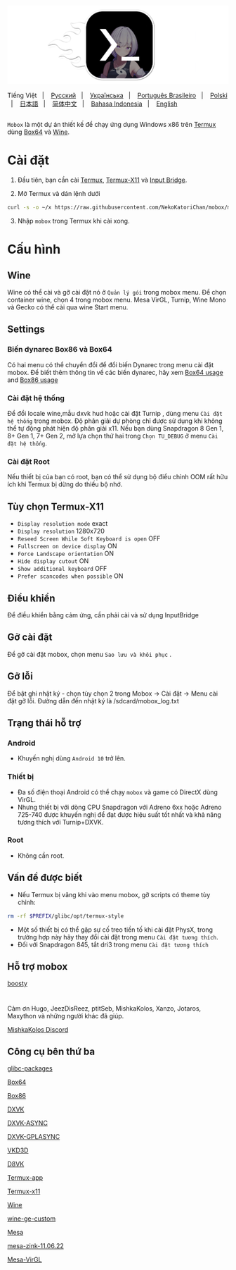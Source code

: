 ![logo](docs/img/logo.png "logo")

Tiếng Việt
&nbsp;&nbsp;| &nbsp;&nbsp;
<a href="https://github.com/olegos2/mobox/blob/main/README-ru.md">Русский</a>
&nbsp;&nbsp;| &nbsp;&nbsp;
<a href="https://github.com/olegos2/mobox/blob/main/README-ua.md">Українська</a>
&nbsp;&nbsp;| &nbsp;&nbsp;
<a href="https://github.com/olegos2/mobox/blob/main/README-pt_BR.md">Português Brasileiro</a>
&nbsp;&nbsp;| &nbsp;&nbsp;
<a href="https://github.com/olegos2/mobox/blob/main/README-pl.md">Polski</a>
&nbsp;&nbsp;| &nbsp;&nbsp;
<a href="https://github.com/olegos2/mobox/blob/main/README-ja.md">日本語</a>
&nbsp;&nbsp;| &nbsp;&nbsp;
<a href="https://github.com/olegos2/mobox/blob/main/README-zh_CN.md">简体中文</a>
&nbsp;&nbsp;| &nbsp;&nbsp;
<a href="https://github.com/olegos2/mobox/blob/main/README-id.md">Bahasa Indonesia</a>
&nbsp;&nbsp;| &nbsp;&nbsp;
<a href="https://github.com/NekoKatoriChan/mobox/blob/main/README-en.md">English</a>

##

`Mobox` là một dự án thiết kế để chạy ứng dụng Windows x86 trên [Termux](https://github.com/termux/termux-app) dùng [Box64](https://github.com/ptitSeb/box64) và [Wine](https://www.winehq.org/).

# Cài đặt
1. Đầu tiên, bạn cần cài
[Termux](https://f-droid.org/repo/com.termux_118.apk),
[Termux-X11](https://raw.githubusercontent.com/olegos2/mobox/main/components/termux-x11.apk) và
[Input Bridge](https://raw.githubusercontent.com/olegos2/mobox/main/components/inputbridge.apk).

2. Mở Termux và dán lệnh dưới

```bash
curl -s -o ~/x https://raw.githubusercontent.com/NekoKatoriChan/mobox/main/install && . ~/x
```

3. Nhập `mobox` trong Termux khi cài xong.

# Cấu hình
## Wine
Wine có thể cài và gỡ cài đặt nó ở `Quản lý gói` trong mobox menu.
Để chọn container wine, chọn 4 trong mobox menu.
Mesa VirGL, Turnip, Wine Mono và Gecko có thể cài qua wine Start menu.
## Settings
### Biến dynarec Box86 và Box64
Có hai menu có thể chuyển đổi để đổi biến Dynarec trong menu cài đặt mobox.
Để biết thêm thông tin về các biến dynarec, hãy xem [Box64 usage](https://github.com/ptitSeb/box64/blob/main/docs/USAGE.md) and [Box86 usage](https://github.com/ptitSeb/box86/blob/master/docs/USAGE.md)
### Cài đặt hệ thống
Để đổi locale wine,mẫu dxvk hud hoặc cài đặt Turnip , dùng menu `Cài đặt hệ thống` trong mobox.
Độ phân giải dự phòng chỉ được sử dụng khi không thể tự động phát hiện độ phân giải x11.
Nếu bạn dùng Snapdragon 8 Gen 1, 8+ Gen 1, 7+ Gen 2, mở lựa chọn thứ hai trong `Chọn TU_DEBUG` ở menu `Cài đặt hệ thống`.
### Cài đặt Root
Nếu thiết bị của bạn có root, bạn có thể sử dụng bộ điều chỉnh OOM rất hữu ích khi Termux bị dừng do thiếu bộ nhớ.
## Tùy chọn Termux-X11
* `Display resolution mode` exact
* `Display resolution` 1280x720
* `Reseed Screen While Soft Keyboard is open` OFF
* `Fullscreen on device display` ON
* `Force Landscape orientation` ON
* `Hide display cutout` ON
* `Show additional keyboard` OFF
* `Prefer scancodes when possible` ON
## Điều khiển
Để điều khiển bằng cảm ứng, cần phải cài và sử dụng InputBridge
## Gỡ cài đặt
Để gỡ cài đặt mobox, chọn menu `Sao lưu và khôi phục` .
## Gỡ lỗi
Để bật ghi nhật ký - chọn tùy chọn 2 trong Mobox -> Cài đặt -> Menu cài đặt gỡ lỗi. Đường dẫn đến nhật ký là /sdcard/mobox_log.txt

## Trạng thái hỗ trợ
### Android
* Khuyến nghị dùng `Android 10` trở lên.
### Thiết bị
* Đa số điện thoại Android có thể chạy `mobox` và game có DirectX dùng VirGL.
* Nhưng thiết bị với dòng CPU Snapdragon với Adreno 6xx hoặc Adreno 725-740 được khuyến nghị để đạt được hiệu suất tốt nhất và khả năng tương thích với Turnip+DXVK.
### Root
* Không cần root.

## Vấn đề được biết
* Nếu Termux bị văng khi vào menu mobox, gỡ scripts có theme tùy chỉnh:
```bash
rm -rf $PREFIX/glibc/opt/termux-style
```
* Một số thiết bị có thể gặp sự cố treo tiền tố khi cài đặt PhysX, trong trường hợp này hãy thay đổi cài đặt trong menu `Cài đặt tương thích`.
* Đối với Snapdragon 845, tắt dri3 trong menu `Cài đặt tương thích`

## Hỗ trợ mobox
[boosty](https://boosty.to/olegos/donate)

#
Cảm ơn Hugo, JeezDisReez, ptitSeb, MishkaKolos, Xanzo, Jotaros, Maxython và những người khác đã giúp.

[MishkaKolos Discord](https://discord.gg/ZAQnZzbCXq)


## Công cụ bên thứ ba

[glibc-packages](https://github.com/termux-pacman/glibc-packages)

[Box64](https://github.com/ptitSeb/box64)

[Box86](https://github.com/ptitSeb/box86)

[DXVK](https://github.com/doitsujin/dxvk)

[DXVK-ASYNC](https://github.com/Sporif/dxvk-async)

[DXVK-GPLASYNC](https://gitlab.com/Ph42oN/dxvk-gplasync)

[VKD3D](https://github.com/lutris/vkd3d)

[D8VK](https://github.com/AlpyneDreams/d8vk)

[Termux-app](https://github.com/termux/termux-app)

[Termux-x11](https://github.com/termux/termux-x11)

[Wine](https://wiki.winehq.org/Licensing)

[wine-ge-custom](https://github.com/GloriousEggroll/wine-ge-custom)

[Mesa](https://docs.mesa3d.org/license.html)

[mesa-zink-11.06.22](https://github.com/alexvorxx/mesa-zink-11.06.22)

[Mesa-VirGL](https://github.com/alexvorxx/Mesa-VirGL)


